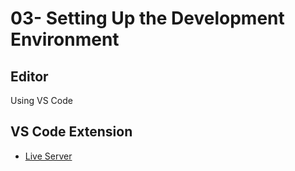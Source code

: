 # 03- Setting Up the Development Environment

## Editor

Using VS Code 

## VS Code Extension

- [Live Server](https://marketplace.visualstudio.com/items?itemName=ritwickdey.LiveServer)
